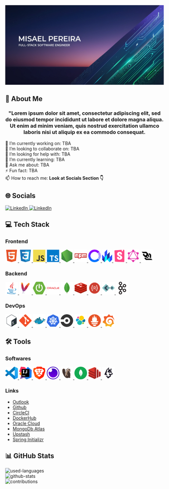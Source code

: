 <!-- Banner image generated with Leonardo AI -->
<!-- 
    Leonardo AI Prompt:

    Misael Pereira, full-stack software engineer, banner illustration, against a gradient of dark blue to deep purple night sky at dusk, evoking innovation and professionalism, with subtle circuit board patterns and thin coding symbols etched in a metallic silver hue, blending seamlessly with futuristic coding interface lines in shades of electric blue and bright green, modern, simple, and minimalist, surrounded by clean, bold typography with a hint of metallic finish, conveying cutting-edge expertise.
-->
<div align="center">
    <img src="./banners/misaelpereiradev_github_banner_2.jpg" alt="misaelpereiradev_github_banner"/>
</div>

<h2 align="left">💫 About Me</h2>
<h3 align="center">"Lorem ipsum dolor sit amet, consectetur adipiscing elit, sed do eiusmod tempor incididunt ut labore et dolore magna aliqua. Ut enim ad minim veniam, quis nostrud exercitation ullamco laboris nisi ut aliquip ex ea commodo consequat.</h3>

<!-- https://es.piliapp.com/emoji/list/ -->
🔭 I’m currently working on: TBA                        <br>
👯 I’m looking to collaborate on: TBA                   <br>
🤝 I’m looking for help with: TBA                       <br>
🌱 I’m currently learning: TBA                          <br>
💬 Ask me about: TBA                                    <br>
⚡ Fun fact: TBA                                        <br>
📫 How to reach me: <b>Look at Socials Section 👇</b>   <br>

<!-- https://shields.io/ -->
<h2>🌐 Socials</h2>
<p align="left">
    <a href="mailto:misael.pereira.dev@outlook.com" target="_blank" rel="noreferrer">
        <img src="https://img.shields.io/badge/Microsoft_Outlook-0078D4?style=for-the-badge&logo=microsoft-outlook&logoColor=white" alt="LinkedIn"/>
    </a>
    <a href="https://es.linkedin.com/in/misael-pereira-diaz-3895a5172" target="_blank" rel="noreferrer">
        <img src="https://img.shields.io/badge/LinkedIn-0077B5?style=for-the-badge&logo=linkedin&logoColor=white" alt="LinkedIn"/>
    </a>
</p>

<!-- https://devicon.dev/ -->
<h2 align="left">💻 Tech Stack</h2>
<p align="left">
    <h3>Frontend</h3>
    <a href="https://developer.mozilla.org/en-US/docs/Web/HTML" target="_blank" rel="noreferrer">
        <img src="icons/stack/html.svg" alt="html" width="40" height="40"/>
    </a>
    <a href="https://developer.mozilla.org/en-US/docs/Web/CSS" target="_blank" rel="noreferrer">
        <img src="icons/stack/css.svg" alt="css" width="40" height="40"/>
    </a>
    <a href="https://developer.mozilla.org/en-US/docs/Web/JavaScript" target="_blank" rel="noreferrer">
        <img src="icons/stack/javascript.svg" alt="javascript" width="40" height="40"/>
    </a>
    <a href="https://www.typescriptlang.org/" target="_blank" rel="noreferrer">
        <img src="icons/stack/typescript.svg" alt="typescript" width="40" height="40"/>
    </a>
    <a href="https://nodejs.org/" target="_blank" rel="noreferrer">
        <img src="icons/stack/nodejs.svg" alt="nodejs" width="40" height="40"/>
    </a>
    <a href="https://www.npmjs.com/" target="_blank" rel="noreferrer">
        <img src="icons/stack/npm.svg" alt="npm" width="40" height="40"/>
    </a>
    <a href="https://open-wc.org/" target="_blank" rel="noreferrer">
        <img src="icons/stack/open-wc.svg" alt="lit" height="40"/>
    </a>
    <a href="https://lit.dev/" target="_blank" rel="noreferrer">
        <img src="icons/stack/lit.svg" alt="lit" height="40"/>
    </a>
    <a href="https://storybook.js.org/" target="_blank" rel="noreferrer">
        <img src="icons/stack/storybook.svg" alt="lit" height="40"/>
    </a>
    <a href="https://graphql.org/" target="_blank" rel="noreferrer">
        <img src="icons/stack/graphql.svg" alt="graphql" width="40" height="40"/>
    </a>
    <a href="https://developer.mozilla.org/en-US/docs/Web/API/WebSockets_API" target="_blank" rel="noreferrer">
        <img src="icons/stack/websocket.svg" alt="socketio" width="40" height="40"/>
    </a>
    <h3>Backend</h3>
    <a href="https://www.java.com/" target="_blank" rel="noreferrer">
        <img src="icons/stack/java.svg" alt="java" width="40" height="40"/>
    </a>
    <a href="https://central.sonatype.com/" target="_blank" rel="noreferrer">
        <img src="icons/stack/maven.svg" alt="maven_central_repository" width="40" height="40"/>
    </a>
    <a href="https://spring.io/" target="_blank" rel="noreferrer">
        <img src="icons/stack/spring-boot.svg" alt="spring-boot" width="40" height="40"/>
    </a>
    <a href="https://oracle.com/database/" target="_blank" rel="noreferrer">
        <img src="icons/stack/oracle.svg" alt="oracledb" width="40" height="40"/>
    </a>
    <a href="https://www.mongodb.com/" target="_blank" rel="noreferrer">
        <img src="icons/stack/mongodb.svg" alt="mongodb" width="40" height="40"/>
    </a>
    <a href="https://redis.io/" target="_blank" rel="noreferrer">
        <img src="icons/stack/redis.svg" alt="redis" width="40" height="40"/>
    </a>
    <a href="https://restfulapi.net/" target="_blank" rel="noreferrer">
        <img src="icons/stack/rest.svg" alt="rest" width="40" height="40"/>
    </a>
    <a href="https://grpc.io/" target="_blank" rel="noreferrer">
        <img src="icons/stack/grpc.svg" alt="grpc" width="40" height="40"/>
    </a>
    <a href="https://kafka.apache.org/" target="_blank" rel="noreferrer">
        <img src="icons/stack/kafka.svg" alt="kafka" width="40" height="40"/>
    </a>
    <h3>DevOps</h3>
    <a href="https://en.wikipedia.org/wiki/Bash_(Unix_shell)" target="_blank" rel="noreferrer">
        <img src="icons/stack/bash.svg" alt="git" width="40" height="40"/>
    </a>
    <a href="https://git-scm.com/" target="_blank" rel="noreferrer">
        <img src="icons/stack/git.svg" alt="git" width="40" height="40"/>
    </a>
    <a href="https://www.docker.com/" target="_blank" rel="noreferrer">
        <img src="icons/stack/docker.svg" alt="docker" width="40" height="40"/>
    </a>
    <a href="https://kubernetes.io/" target="_blank" rel="noreferrer">
        <img src="icons/stack/kubernetes.svg" alt="kubernetes" width="40" height="40"/>
    </a>
    <a href="https://circleci.com/" target="_blank" rel="noreferrer">
        <img src="icons/stack/circleci.svg" alt="circleci" width="40" height="40"/>
    </a>
    <a href="https://www.elastic.co/elastic-stack" target="_blank" rel="noreferrer">
        <img src="icons/stack/elastic.svg" alt="elastic-stack" width="40" height="40"/>
    </a>
    <a href="https://prometheus.io/" target="_blank" rel="noreferrer">
        <img src="icons/stack/prometheus.svg" alt="prometheus" width="40" height="40"/>
    </a>
    <a href="https://grafana.com/" target="_blank" rel="noreferrer">
        <img src="icons/stack/grafana.svg" alt="graphana" width="40" height="40"/>
    </a>
</p>
<!-- To-do: add CDN, Ansible, Terraform, Helm -->

<!-- https://devicon.dev/ -->
<h2 align="left">🛠️ Tools</h2>
<p align="left">
    <h3>Softwares</h3>
    <a href="https://code.visualstudio.com/" target="_blank" rel="noreferrer">
        <img src="icons/tools/vscode.svg" alt="vscode" width="40" height="40"/>
    </a>
    <a href="https://www.jetbrains.com/idea/" target="_blank" rel="noreferrer">
        <img src="icons/tools/intelliJ-idea.svg" alt="intellij-idea" width="40" height="40"/>
    </a>
    <a href="https://brave.com/" target="_blank" rel="noreferrer">
        <img src="icons/tools/brave.svg" alt="brave" width="40" height="40"/>
    </a>
    <a href="https://insomnia.rest/" target="_blank" rel="noreferrer">
        <img src="icons/tools/insomnia.svg" alt="insomnia" width="40" height="40"/>
    </a>
    <a href="https://dbeaver.io/" target="_blank" rel="noreferrer">
        <img src="icons/tools/dbeaver.svg" alt="dbeaver" width="40" height="40"/>
    </a>
    <a href="https://www.mongodb.com/products/tools/compass/" target="_blank" rel="noreferrer">
        <img src="icons/tools/mongodb-compass.svg" alt="mongodb-compass" width="40" height="40"/>
    </a>
    <a href="https://redis.com/redis-enterprise/redis-insight/" target="_blank" rel="noreferrer">
        <img src="icons/tools/redisinsight.svg" alt="redis-insight" width="40" height="40"/>
    </a>
    <a href="https://www.conduktor.io/" target="_blank" rel="noreferrer">
        <img src="icons/tools/conduktor.jpg" alt="conduktor" width="40" height="40"/>
    </a>
    <h3>Links</h3>
    <ul>
        <li><a href="https://outlook.live.com/" target="_blank" rel="noreferrer">Outlook</a></li>
        <li><a href="https://github.com/" target="_blank" rel="noreferrer">Github</a></li>
        <li><a href="https://circleci.com/" target="_blank" rel="noreferrer">CircleCI</a></li>
        <li><a href="https://hub.docker.com/" target="_blank" rel="noreferrer">DockerHub</a></li>
        <li><a href="https://www.oracle.com/es/cloud/" target="_blank" rel="noreferrer">Oracle Cloud</a></li>
        <li><a href="https://www.mongodb.com/atlas/database" target="_blank" rel="noreferrer">MongoDb Atlas</a></li>
        <li><a href="https://upstash.com/" target="_blank" rel="noreferrer">Upstash</a></li>
        <li><a href="https://start.spring.io/" target="_blank" rel="noreferrer">Spring Initializr</a></li>
    </ul>
</p>

<h2>📊 GitHub Stats</h2>
<p align="left">
    <div>
        <img src="https://github-readme-stats.vercel.app/api/top-langs/?username=misaelpereiradev&theme=tokyonight&hide_border=true&include_all_commits=true&count_private=true&layout=compact" alt="used-languages"/>
    </div>
    <div>
        <img src="https://github-readme-stats.vercel.app/api?username=misaelpereiradev&theme=tokyonight&hide_border=true&include_all_commits=true&count_private=true" alt="github-stats"/>
    </div>
    <div>
        <img src="https://github-readme-streak-stats.herokuapp.com/?user=misaelpereiradev&theme=tokyonight&hide_border=true" alt="contributions"/>
    </div>
</p>